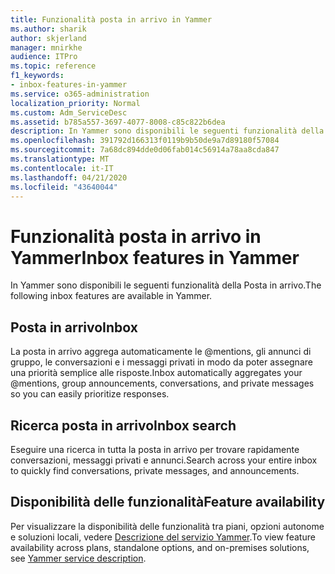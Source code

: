 ```yaml
---
title: Funzionalità posta in arrivo in Yammer
ms.author: sharik
author: skjerland
manager: mnirkhe
audience: ITPro
ms.topic: reference
f1_keywords:
- inbox-features-in-yammer
ms.service: o365-administration
localization_priority: Normal
ms.custom: Adm_ServiceDesc
ms.assetid: b785a557-3697-4077-8008-c85c822b6dea
description: In Yammer sono disponibili le seguenti funzionalità della Posta in arrivo.
ms.openlocfilehash: 391792d166313f0119b9b50de9a7d89180f57084
ms.sourcegitcommit: 7a68dc894dde0d06fab014c56914a78aa8cda847
ms.translationtype: MT
ms.contentlocale: it-IT
ms.lasthandoff: 04/21/2020
ms.locfileid: "43640044"
---
```

# <a name="inbox-features-in-yammer"></a><span data-ttu-id="09352-103">Funzionalità posta in arrivo in Yammer</span><span class="sxs-lookup"><span data-stu-id="09352-103">Inbox features in Yammer</span></span>

<span data-ttu-id="09352-104">In Yammer sono disponibili le seguenti funzionalità della Posta in arrivo.</span><span class="sxs-lookup"><span data-stu-id="09352-104">The following inbox features are available in Yammer.</span></span>
  
## <a name="inbox"></a><span data-ttu-id="09352-105">Posta in arrivo</span><span class="sxs-lookup"><span data-stu-id="09352-105">Inbox</span></span>

<span data-ttu-id="09352-106">La posta in arrivo aggrega automaticamente le @mentions, gli annunci di gruppo, le conversazioni e i messaggi privati in modo da poter assegnare una priorità semplice alle risposte.</span><span class="sxs-lookup"><span data-stu-id="09352-106">Inbox automatically aggregates your @mentions, group announcements, conversations, and private messages so you can easily prioritize responses.</span></span>
  
## <a name="inbox-search"></a><span data-ttu-id="09352-107">Ricerca posta in arrivo</span><span class="sxs-lookup"><span data-stu-id="09352-107">Inbox search</span></span>

<span data-ttu-id="09352-108">Eseguire una ricerca in tutta la posta in arrivo per trovare rapidamente conversazioni, messaggi privati e annunci.</span><span class="sxs-lookup"><span data-stu-id="09352-108">Search across your entire inbox to quickly find conversations, private messages, and announcements.</span></span>
  
## <a name="feature-availability"></a><span data-ttu-id="09352-109">Disponibilità delle funzionalità</span><span class="sxs-lookup"><span data-stu-id="09352-109">Feature availability</span></span>

<span data-ttu-id="09352-110">Per visualizzare la disponibilità delle funzionalità tra piani, opzioni autonome e soluzioni locali, vedere [Descrizione del servizio Yammer](yammer-service-description.md).</span><span class="sxs-lookup"><span data-stu-id="09352-110">To view feature availability across plans, standalone options, and on-premises solutions, see [Yammer service description](yammer-service-description.md).</span></span>
  

